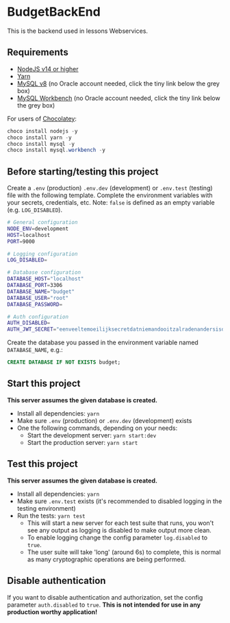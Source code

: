 # BudgetBackEnd

This is the backend used in lessons Webservices.

## Requirements

- [NodeJS v14 or higher](https://nodejs.org/)
- [Yarn](https://yarnpkg.com/)
- [MySQL v8](https://dev.mysql.com/downloads/windows/installer/8.0.html) (no Oracle account needed, click the tiny link below the grey box)
- [MySQL Workbench](https://dev.mysql.com/downloads/workbench/) (no Oracle account needed, click the tiny link below the grey box)

For users of [Chocolatey](https://chocolatey.org/):

```powershell
choco install nodejs -y
choco install yarn -y
choco install mysql -y
choco install mysql.workbench -y
```

## Before starting/testing this project

Create a `.env` (production) `.env.dev` (development) or `.env.test` (testing) file with the following template.
Complete the environment variables with your secrets, credentials, etc. Note: `false` is defined as an
empty variable (e.g. `LOG_DISABLED`).

```bash
# General configuration
NODE_ENV=development
HOST=localhost
PORT=9000

# Logging configuration
LOG_DISABLED=

# Database configuration
DATABASE_HOST="localhost"
DATABASE_PORT=3306
DATABASE_NAME="budget"
DATABASE_USER="root"
DATABASE_PASSWORD=

# Auth configuration
AUTH_DISABLED=
AUTH_JWT_SECRET="eenveeltemoeilijksecretdatniemandooitzalradenandersisdesitegehacked"
```

Create the database you passed in the environment variable named `DATABASE_NAME`, e.g.:

```sql
CREATE DATABASE IF NOT EXISTS budget;
```

## Start this project

**This server assumes the given database is created.**

* Install all dependencies: `yarn`
* Make sure `.env` (production) or `.env.dev` (development) exists
* One the following commands, depending on your needs:
    * Start the development server: `yarn start:dev`
    * Start the production server: `yarn start`

## Test this project

**This server assumes the given database is created.**

* Install all dependencies: `yarn`
* Make sure `.env.test` exists (it's recommended to disabled logging in the testing environment)
* Run the tests: `yarn test`
    * This will start a new server for each test suite that runs, you won't see any output as logging is disabled to make output more clean.
    * To enable logging change the config parameter `log.disabled` to `true`.
    * The user suite will take 'long' (around 6s) to complete, this is normal as many cryptographic operations are being performed.

## Disable authentication

If you want to disable authentication and authorization, set the config parameter `auth.disabled` to `true`. **This is not intended
for use in any production worthy application!**
